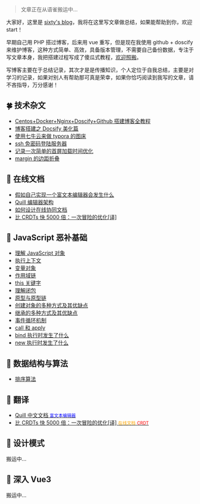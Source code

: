 > 文章正在从语雀搬运中...

大家好，这里是 [sixty's blog](https://www.sixtyden.com)，我将在这里写文章做总结，如果能帮助到你，欢迎 start！

早期自己用 PHP 搭过博客，后来用 vue 重写，但是现在我使用 github + doscify 来维护博客，这种方式简单、高效，具备版本管理，不需要自己备份数据，专注于写文章本身，我把搭建过程写成了傻瓜式教程，[欢迎照搬](normal/Centos+Docker+Nginx+Doscify+Github搭建博客全教程.md)。

写博客主要在于总结记录，其次才是是传播知识，个人定位于自我总结，主要是对学习的记录，如果对别人有帮助那可真是荣幸，如果你恰巧阅读到我写的文章，请不吝指导，万分感谢！

## 🍀 技术杂文

- [Centos+Docker+Nginx+Doscify+Github 搭建博客全教程](normal/Centos+Docker+Nginx+Doscify+Github搭建博客全教程.md)
- [博客搭建之 Docsify 美化篇](normal/博客搭建之Docsify美化篇.md)
- [使用七牛云来做 typora 的图床](normal/使用七牛云来做typora的图床.md)
- [ssh 免密码登陆服务器](normal/ssh免密码登陆服务器.md)
- [记录一次简单的首屏加载时间优化](normal/记录一次简单的首屏加载时间优化.md)
- [margin 的边距折叠](normal/margin的边距折叠.md)

## 🌿 在线文档

- [假如自己实现一个富文本编辑器会发生什么](document-online/假如自己实现一个富文本编辑器会发生什么.md)
- [Quill 编辑器架构](document-online/Quill编辑器架构.md)
- [如何设计在线协同文档](document-online/如何设计在线协同文档.md)
- [比 CRDTs 快 5000 倍：一次冒险的优化[译]](document-online/比CRDTs快5000倍：一次冒险的优化[译])

## 🌾 JavaScript 恶补基础

- [理解 JavaScript 对象](javascript-base-learn/理解JavaScript对象.md)
- [执行上下文](javascript-base-learn/执行上下文.md)
- [变量对象](javascript-base-learn/变量对象.md)
- [作用域链](javascript-base-learn/作用域链.md)
- [this 关键字](javascript-base-learn/this关键字.md)
- [理解闭包](javascript-base-learn/理解闭包.md)
- [原型与原型链](javascript-base-learn/原型与原型链.md)
- [创建对象的多种方式及其优缺点](javascript-base-learn/创建对象的多种方式及其优缺点.md)
- [继承的多种方式及其优缺点](javascript-base-learn/继承的多种方式及其优缺点.md)
- [事件循环机制](javascript-base-learn/事件循环机制.md)
- [call 和 apply](javascript-base-learn/call和apply.md)
- [bind 执行时发生了什么](javascript-base-learn/bind执行时发生了什么.md)
- [new 执行时发生了什么](javascript-base-learn/new执行时发生了什么.md)

## 🍃 数据结构与算法

- [排序算法](algorithm/Sort.md)

<!-- ## 🍁 Quill 文档翻译 -->

## 🌾 翻译

- [Quill 中文文档 <small style='color: blue'>富文本编辑器</small>](quill-translate/README)
- [比 CRDTs 快 5000 倍：一次冒险的优化[译] <small style='color: orange'>在线文档</small> <small style='color: red'>CRDT</small>](document-online/比CRDTs快5000倍：一次冒险的优化[译])

## 🍂 设计模式

搬运中...

## 🌴 深入 Vue3

搬运中...
